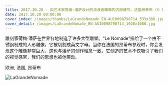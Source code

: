 ```yaml
---
title: 2017.10.20 - 由艺术家荷梅·潘萨设计的流浪者雕像的内部细节，法国昂蒂布 (© travelstock44/Alamy)
date: 2017.10.20 00:00:00
cover_index: /images/thumbs/LaGrandeNomade_EN-AU10098798714_533x300.jpg
cover_detail: /images/LaGrandeNomade_EN-AU10098798714_1920x1080.jpg
---
```


雕刻家荷梅·潘萨在世界各地制造了许多大型雕塑。“Le
Nomade”描绘了一个由不锈钢制成的人形雕像，它被切割成英文字母。当你在法国的昂蒂布参观时，你会发现这个雕像非常巨大，这也与潘萨的创作理念一致，它创造的艺术不仅吸引了我们的视觉感官，我们的思想也被他带动。

欧洲, 法国, 昂蒂布

![LaGrandeNomade](/images/LaGrandeNomade_EN-AU10098798714_1920x1080.jpg)
